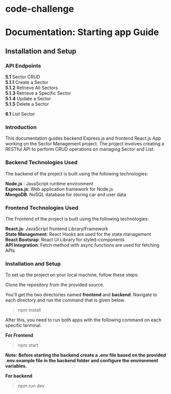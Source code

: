 # code-challenge
# Documentation: Starting app Guide

  ## Installation and Setup
  

 ### API Endpoints
 
 **5.1**  Sector CRUD <br>
**5.1.1** Create a Sector <br>
**5.1.2** Retrieve All Sectors <br>
**5.1.3** Retrieve a Specific Sector <br>
**5.1.4** Update a Sector <br>
**5.1.5** Delete a Sector <br>

 **6.1**  List Sector <br>


### Introduction
This documentation guides backend Express.js and frontend React.js App working on the Sector Management project. The project involves creating a RESTful API to perform CRUD operations on managing Sector and List.

### Backend Technologies Used
The backend of the project is built using the following technologies:

**Node.js** : JavaScript runtime environment  <br>
**Express.js**: Web application framework for Node.js  <br>
**MongoDB**: NoSQL database for storing car and user data  <br>

### Frontend Technologies Used
The Frontend of the project is built using the following technologies:

**React.js**: JavaScript frontend Library/Framework  <br>
**State Management**: React Hooks are used for the state management  <br>
**React Bootsrap**: React UI Library for styled-components  <br>
**API Integration**: Fetch method with async functions are used for fetching APIs  <br>

### Installation and Setup
To set up the project on your local machine, follow these steps:

Clone the repository from the provided source.

You'll get the two directories named **frontend** and **backend**.
Navigate to each directory and run the command that is given below.

> npm install

After this, you need to run both apps with the following command on each specific terminal.

 **For Frontend**
  > npm start

**Note:** **Before starting the backend create a .env file based on the provided .env.example file in the backend folder and configure the environment variables.**


 **For backend**
 > npm run dev



